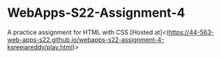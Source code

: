 # WebApps-S22-Assignment-4
A practice assignment for HTML with CSS
[Hosted at]<(https://44-563-web-apps-s22.github.io/webapps-s22-assignment-4-ksreejareddy/play.html)>